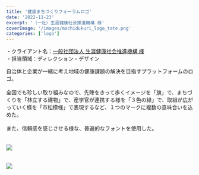 ```yaml
---
title: '健康まちづくりフォーラムロゴ'
date: '2022-11-23'
excerpt: '（一社）生涯健康社会推進機構 様'
coverImage: '/images/machidukuri_logo_tate.png'
categories: ['logo']
---
```


・クライアント名：[一般社団法人 生涯健康社会推進機構 様](https://shogaikenko.or.jp)  
・担当領域：ディレクション・デザイン  

自治体と企業が一緒に考え地域の健康課題の解決を目指すプラットフォームのロゴ。<br><br>
全国でも珍しい取り組みなので、先陣をきって歩くイメージを「旗」で、まちづくりを「林立する建物」で、産学官が連携する様を「３色の緑」で、取組が広がっていく様を「市松模様」で表現するなど、１つのマークに複数の意味合いを込めた。<br><br>
また、信頼感を感じさせる様な、普遍的なフォントを使用した。
<br><br><br>
<img src="/images/machidukuri_logo_tate.png"><br><br><br>
<img src="/images/machidukuri_logo_yoko.png"><br><br><br>